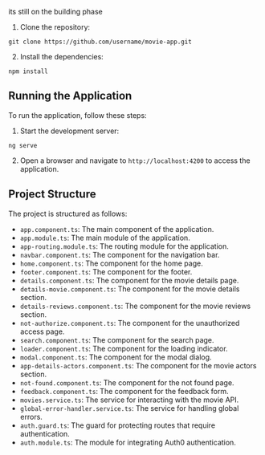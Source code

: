 
its still on the building phase
1. Clone the repository:

```
git clone https://github.com/username/movie-app.git
```

2. Install the dependencies:

```
npm install
```

## Running the Application

To run the application, follow these steps:

1. Start the development server:

```
ng serve
```

2. Open a browser and navigate to `http://localhost:4200` to access the application.

## Project Structure

The project is structured as follows:

- `app.component.ts`: The main component of the application.
- `app.module.ts`: The main module of the application.
- `app-routing.module.ts`: The routing module for the application.
- `navbar.component.ts`: The component for the navigation bar.
- `home.component.ts`: The component for the home page.
- `footer.component.ts`: The component for the footer.
- `details.component.ts`: The component for the movie details page.
- `details-movie.component.ts`: The component for the movie details section.
- `details-reviews.component.ts`: The component for the movie reviews section.
- `not-authorize.component.ts`: The component for the unauthorized access page.
- `search.component.ts`: The component for the search page.
- `loader.component.ts`: The component for the loading indicator.
- `modal.component.ts`: The component for the modal dialog.
- `app-details-actors.component.ts`: The component for the movie actors section.
- `not-found.component.ts`: The component for the not found page.
- `feedback.component.ts`: The component for the feedback form.
- `movies.service.ts`: The service for interacting with the movie API.
- `global-error-handler.service.ts`: The service for handling global errors.
- `auth.guard.ts`: The guard for protecting routes that require authentication.
- `auth.module.ts`: The module for integrating Auth0 authentication.
